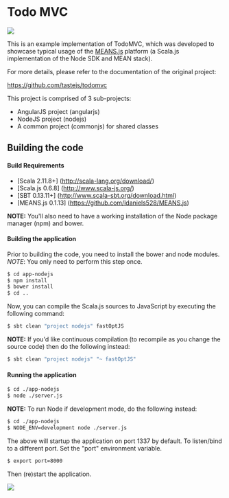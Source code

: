 # Todo MVC 
<img src="https://github.com/tastejs/todomvc/blob/master/media/logo.png">

This is an example implementation of TodoMVC, which was developed to showcase typical usage of the [MEANS.js](https://github.com/ldaniels528/MEANS.js) platform 
(a Scala.js implementation of the Node SDK and MEAN stack).

For more details, please refer to the documentation of the original project:

https://github.com/tastejs/todomvc

This project is comprised of 3 sub-projects:
* AngularJS project (angularjs)
* NodeJS project (nodejs)
* A common project (commonjs) for shared classes

## Building the code

<a name="Build_Requirements"></a>
#### Build Requirements

* [Scala 2.11.8+] (http://scala-lang.org/download/)
* [Scala.js 0.6.8] (http://www.scala-js.org/)
* [SBT 0.13.11+] (http://www.scala-sbt.org/download.html)
* [MEANS.js 0.1.13] (https://github.com/ldaniels528/MEANS.js)

**NOTE:** You'll also need to have a working installation of the Node package manager (npm) and bower.

#### Building the application

Prior to building the code, you need to install the bower and node modules. 
*NOTE*: You only need to perform this step once.

```bash
$ cd app-nodejs
$ npm install
$ bower install
$ cd ..
```

Now, you can compile the Scala.js sources to JavaScript by executing the following command:

```bash
$ sbt clean "project nodejs" fastOptJS
```

**NOTE:** If you'd like continuous compilation (to recompile as you change the source code) then do the following instead:

```bash
$ sbt clean "project nodejs" "~ fastOptJS"
```

#### Running the application

```bash
$ cd ./app-nodejs
$ node ./server.js    
```

**NOTE:** To run Node if development mode, do the following instead:

```bash
$ cd ./app-nodejs
$ NODE_ENV=development node ./server.js    
```

The above will startup the application on port 1337 by default. To listen/bind to a different port. Set the "port" environment
variable.

```bash
$ export port=8000
```

Then (re)start the application.

<img src="https://github.com/ldaniels528/meansjs-todo-mvc/blob/test/todo-mvc.png">